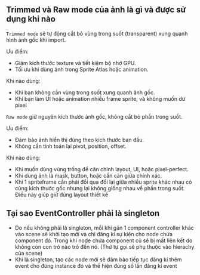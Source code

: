 ## Trimmed và Raw mode của ảnh là gì và được sử dụng khi nào
`Trimmed mode` sẽ tự động cắt bỏ vùng trong suốt (transparent) xung quanh hình ảnh gốc khi import.

Ưu điểm:
- Giảm kích thước texture và tiết kiệm bộ nhớ GPU.
- Tối ưu khi dùng ảnh trong Sprite Atlas hoặc animation.

Khi nào dùng:
- Khi bạn không cần vùng trong suốt xung quanh ảnh gốc.
- Khi bạn làm UI hoặc animation nhiều frame sprite, và không muốn dư pixel

`Raw mode` giữ nguyên kích thước ảnh gốc, không cắt bỏ phần trong suốt.

Ưu điểm:
- Đảm bảo ảnh hiển thị đúng theo kích thước ban đầu.
- Không cần tính toán lại pivot, position, offset.

Khi nào dùng:
- Khi muốn dùng vùng trống để căn chỉnh layout, UI, hoặc pixel-perfect.
- Khi dùng ảnh là mask, button, hoặc cần căn giữa chính xác.
- Khi 1 spriteframe cần phải đổi qua đổi lại giữa nhiều sprite khác nhau có cùng kích thước gốc nhưng lại không giống nhau về phần trong suốt. Điều này giúp giữ đúng layout thiết kế

## Tại sao EventController phải là singleton
- Do nếu không phải là singleton, mỗi khi gán 1 component controller khác vào scene sẽ khởi tạo mới và chỉ đăng kí sự kiện cho node chứa component đó. Trong khi node chứa component cũ sẽ bị mất liên kết do không còn con trỏ nào trỏ đến nó. (Thứ tự gọi sẽ phụ thuộc vào hierachy của scene)
- Khi là singleton, tạo các node mới sẽ đảm bảo tiếp tục đăng kí thêm event cho đúng instance đó và thể hiện đúng số lần đăng kí event